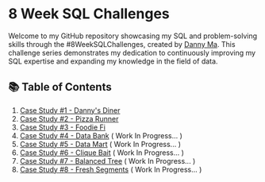 ﻿# 8 Week SQL Challenges

Welcome to my GitHub repository showcasing my SQL and problem-solving skills through the #8WeekSQLChallenges, created by [Danny Ma](https://www.linkedin.com/company/datawithdanny/). This challenge series demonstrates my dedication to continuously improving my SQL expertise and expanding my knowledge in the field of data.

## 📚 Table of Contents

1. [Case Study #1 - Danny's Diner](https://github.com/Seowyongtao/8-Week-SQL-Challenge/blob/main/Case%20Study%20%231%20-%20Danny's%20Diner/README.md)
2. [Case Study #2 - Pizza Runner](https://github.com/Seowyongtao/8-Week-SQL-Challenge/blob/main/Case%20Study%20%232%20-%20Pizza%20Runner/README.md)
3. [Case Study #3 -  Foodie Fi](https://github.com/Seowyongtao/8-Week-SQL-Challenge/blob/main/Case%20Study%20%233%20-%20Foodie-Fi/README.md)
4. [Case Study #4 -  Data Bank](https://github.com/Seowyongtao/8-Week-SQL-Challenge/blob/main/Case%20Study%20%234%20-%20Data%20Bank/README.md) ( Work In Progress... )
5. [Case Study #5 - Data Mart](https://github.com/Seowyongtao/8-Week-SQL-Challenge/blob/main/Case%20Study%20%235%20-%20Data%20Mart/README.md) ( Work In Progress... )
6. [Case Study #6 - Clique Bait](https://github.com/Seowyongtao/8-Week-SQL-Challenge/blob/main/Case%20Study%20%236%20-%20Clique%20Bait/README.md) ( Work In Progress... )
7. [Case Study #7 - Balanced Tree](https://github.com/Seowyongtao/8-Week-SQL-Challenge/blob/main/Case%20Study%20%237%20-%20Balanced%20Tree/README.md)                           ( Work In Progress... )
8. [Case Study #8 - Fresh Segments](https://github.com/Seowyongtao/8-Week-SQL-Challenge/blob/main/Case%20Study%20%238%20-%20Fresh%20Segments/README.md) ( Work In Progress... )

